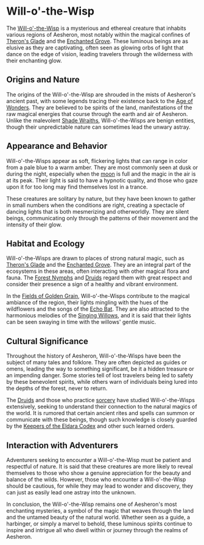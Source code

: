 # Will-o'-the-Wisp

The [Will-o'-the-Wisp](Will-o'-the-Wisp.md) is a mysterious and ethereal creature that inhabits various regions of Aesheron, most notably within the magical confines of [Theron's Glade](Theron's%20Glade.md) and the [Enchanted Grove](Enchanted%20Grove.md). These luminous beings are as elusive as they are captivating, often seen as glowing orbs of light that dance on the edge of vision, leading travelers through the wilderness with their enchanting glow.

## Origins and Nature

The origins of the Will-o'-the-Wisp are shrouded in the mists of Aesheron's ancient past, with some legends tracing their existence back to the [Age of Wonders](Age%20of%20Wonders.md). They are believed to be spirits of the land, manifestations of the raw magical energies that course through the earth and air of Aesheron. Unlike the malevolent [Shade Wraiths](Shade%20Wraiths.md), Will-o'-the-Wisps are benign entities, though their unpredictable nature can sometimes lead the unwary astray.

## Appearance and Behavior

Will-o'-the-Wisps appear as soft, flickering lights that can range in color from a pale blue to a warm amber. They are most commonly seen at dusk or during the night, especially when the [moon](moon.md) is full and the magic in the air is at its peak. Their light is said to have a hypnotic quality, and those who gaze upon it for too long may find themselves lost in a trance.

These creatures are solitary by nature, but they have been known to gather in small numbers when the conditions are right, creating a spectacle of dancing lights that is both mesmerizing and otherworldly. They are silent beings, communicating only through the patterns of their movement and the intensity of their glow.

## Habitat and Ecology

Will-o'-the-Wisps are drawn to places of strong natural magic, such as [Theron's Glade](Theron's%20Glade.md) and the [Enchanted Grove](Enchanted%20Grove.md). They are an integral part of the ecosystems in these areas, often interacting with other magical flora and fauna. The [Forest Nymphs](Forest%20Nymphs.md) and [Druids](Druids.md) regard them with great respect and consider their presence a sign of a healthy and vibrant environment.

In the [Fields of Golden Grain](Fields%20of%20Golden%20Grain.md), Will-o'-the-Wisps contribute to the magical ambiance of the region, their lights mingling with the hues of the wildflowers and the songs of the [Echo Bat](Echo%20Bat.md). They are also attracted to the harmonious melodies of the [Singing Willows](Singing%20Willows.md), and it is said that their lights can be seen swaying in time with the willows' gentle music.

## Cultural Significance

Throughout the history of Aesheron, Will-o'-the-Wisps have been the subject of many tales and folklore. They are often depicted as guides or omens, leading the way to something significant, be it a hidden treasure or an impending danger. Some stories tell of lost travelers being led to safety by these benevolent spirits, while others warn of individuals being lured into the depths of the forest, never to return.

The [Druids](Druids.md) and those who practice [sorcery](sorcery.md) have studied Will-o'-the-Wisps extensively, seeking to understand their connection to the natural magics of the world. It is rumored that certain ancient rites and spells can summon or communicate with these beings, though such knowledge is closely guarded by the [Keepers of the Eldara Codex](Keepers%20of%20the%20Eldara%20Codex.md) and other such learned orders.

## Interaction with Adventurers

Adventurers seeking to encounter a Will-o'-the-Wisp must be patient and respectful of nature. It is said that these creatures are more likely to reveal themselves to those who show a genuine appreciation for the beauty and balance of the wilds. However, those who encounter a Will-o'-the-Wisp should be cautious, for while they may lead to wonder and discovery, they can just as easily lead one astray into the unknown.

In conclusion, the Will-o'-the-Wisp remains one of Aesheron's most enchanting mysteries, a symbol of the magic that weaves through the land and the untamed beauty of the natural world. Whether seen as a guide, a harbinger, or simply a marvel to behold, these luminous spirits continue to inspire and intrigue all who dwell within or journey through the realms of Aesheron.